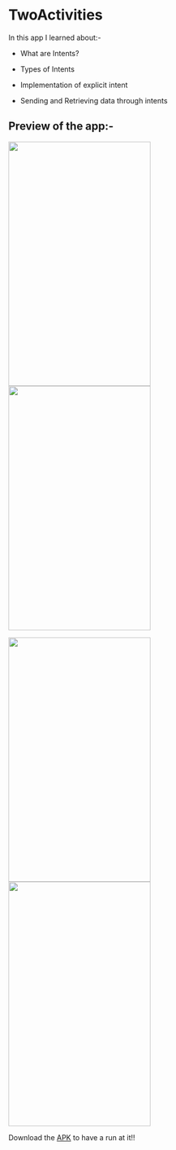 # TwoActivities

In this app I learned about:-

* What are Intents?

* Types of Intents

* Implementation of explicit intent

* Sending and Retrieving data through intents

## Preview of the app:-

<img src="https://user-images.githubusercontent.com/66427936/120062008-79b0b180-c07d-11eb-9fa1-3037570d07a2.jpeg" width="280" height="480"> <img src="https://user-images.githubusercontent.com/66427936/120062003-76b5c100-c07d-11eb-8d35-dc1edc24172b.jpeg" width="280" height="480">

<img src="https://user-images.githubusercontent.com/66427936/120062005-787f8480-c07d-11eb-9400-350536e0a5ae.jpeg" width="280" height="480"> <img src="https://user-images.githubusercontent.com/66427936/120062007-79181b00-c07d-11eb-854f-dcac3b67362b.jpeg" width="280" height="480">

Download the [APK](https://github.com/mitali-1703/TwoActivities/releases/download/latest/app-debug.apk) to have a run at it!!
